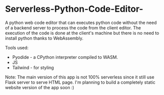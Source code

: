 # Serverless-Python-Code-Editor-
A python web code editor that can executes python code without the need of a backend server to process the code from the client editor.
The execution of the code is done at the client's machine but there is no need to install python thanks to WebAssembly.

Tools used:
* Pyodide - a CPython interpreter compiled to WASM.
* JS
* Tailwind - for styling

Note:
The main version of this app is not 100% serverless since it still use Flask server to serve HTML page. 
I'm planning to build a completely static website version of the app soon :)

